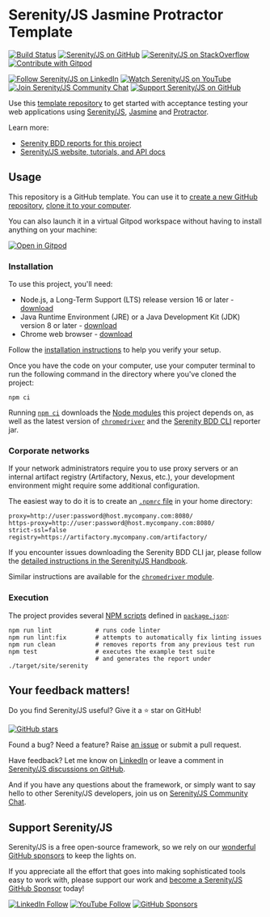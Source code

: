 # Serenity/JS Jasmine Protractor Template

[![Build Status](https://github.com/serenity-js/serenity-js-jasmine-protractor-template/workflows/build/badge.svg)](https://github.com/serenity-js/serenity-js-jasmine-protractor-template/actions)
[![Serenity/JS on GitHub](https://img.shields.io/badge/github-serenity--js-yellow?logo=github)](https://github.com/serenity-js/serenity-js)
[![Serenity/JS on StackOverflow](https://img.shields.io/badge/stackoverflow-serenity--js-important?logo=stackoverflow)](https://stackoverflow.com/questions/tagged/serenity-js)
[![Contribute with Gitpod](https://img.shields.io/badge/Contribute%20with-Gitpod-908a85?logo=gitpod)](https://gitpod.io/from-referrer/)

[![Follow Serenity/JS on LinkedIn](https://img.shields.io/badge/Follow-Serenity%2FJS%20-0077B5?logo=linkedin)](https://www.linkedin.com/company/serenity-js)
[![Watch Serenity/JS on YouTube](https://img.shields.io/badge/Watch-@serenity--js-E62117?logo=youtube)](https://www.youtube.com/@serenity-js)
[![Join Serenity/JS Community Chat](https://img.shields.io/badge/Chat-Serenity%2FJS%20Community-FBD30B?logo=matrix)](https://matrix.to/#/#serenity-js:gitter.im)
[![Support Serenity/JS on GitHub](https://img.shields.io/badge/Support-@serenity--js-703EC8?logo=github)](https://github.com/sponsors/serenity-js)

Use this [template repository](https://help.github.com/en/articles/creating-a-repository-from-a-template)
to get started with acceptance testing your web applications using [Serenity/JS](https://serenity-js.org), [Jasmine](https://jasmine.github.io/) and [Protractor](http://www.protractortest.org/).

Learn more:
- [Serenity BDD reports for this project](https://serenity-js.github.io/serenity-js-jasmine-protractor-template/)
- [Serenity/JS website, tutorials, and API docs](https://serenity-js.org/)

## Usage

This repository is a GitHub template. You can use it to [create a new GitHub repository](https://help.github.com/en/articles/creating-a-repository-from-a-template), [clone it to your computer](https://docs.github.com/en/free-pro-team@latest/github/creating-cloning-and-archiving-repositories/cloning-a-repository).

You can also launch it in a virtual Gitpod workspace without having to install anything on your machine:

[![Open in Gitpod](https://gitpod.io/button/open-in-gitpod.svg)](https://gitpod.io/from-referrer/)

### Installation

To use this project, you'll need:
- Node.js, a Long-Term Support (LTS) release version 16 or later - [download](https://nodejs.org/en/)
- Java Runtime Environment (JRE) or a Java Development Kit (JDK) version 8 or later - [download](https://adoptopenjdk.net/)
- Chrome web browser - [download](https://www.google.co.uk/chrome/)

Follow the [installation instructions](https://serenity-js.org/handbook/about/installation/) to help you verify your setup.

Once you have the code on your computer, use your computer terminal to run the following command in the directory where you've cloned the project:
```
npm ci
```

Running [`npm ci`](https://docs.npmjs.com/cli/v6/commands/npm-ci) downloads the [Node modules](https://docs.npmjs.com/about-packages-and-modules) this project depends on, as well as the latest version of [`chromedriver`](https://www.npmjs.com/package/chromedriver) and the [Serenity BDD CLI](https://github.com/serenity-bdd/serenity-cli) reporter jar.

### Corporate networks

If your network administrators require you to use proxy servers or an internal artifact registry (Artifactory, Nexus, etc.), your development environment might require some additional configuration.

The easiest way to do it is to create an [`.npmrc` file](https://docs.npmjs.com/cli/v6/configuring-npm/npmrc) in your home directory: 

```
proxy=http://user:password@host.mycompany.com:8080/
https-proxy=http://user:password@host.mycompany.com:8080/
strict-ssl=false
registry=https://artifactory.mycompany.com/artifactory/
```

If you encounter issues downloading the Serenity BDD CLI jar, please follow the [detailed instructions in the Serenity/JS Handbook](https://serenity-js.org/modules/serenity-bdd/#downloading-the-serenity-bdd-reporting-cli).

Similar instructions are available for the [`chromedriver` module](https://www.npmjs.com/package/chromedriver).

### Execution

The project provides several [NPM scripts](https://docs.npmjs.com/cli/v6/using-npm/scripts) defined in [`package.json`](package.json):

```
npm run lint            # runs code linter
npm run lint:fix        # attempts to automatically fix linting issues
npm run clean           # removes reports from any previous test run
npm test                # executes the example test suite
                        # and generates the report under ./target/site/serenity
```

## Your feedback matters!

Do you find Serenity/JS useful? Give it a ⭐ star on GitHub!

[![GitHub stars](https://img.shields.io/github/stars/serenity-js/serenity-js)](https://github.com/serenity-js/serenity-js)

Found a bug? Need a feature? Raise [an issue](https://github.com/serenity-js/serenity-js/issues?state=open)
or submit a pull request.

Have feedback? Let me know on [LinkedIn](https://www.linkedin.com/in/janmolak/) or leave a comment in [Serenity/JS discussions on GitHub](/serenity-js/serenity-js/discussions/categories/comments).

And if you have any questions about the framework, or simply want to say hello to other Serenity/JS developers, join us on [Serenity/JS Community Chat](https://matrix.to/#/#serenity-js:gitter.im).

## Support Serenity/JS

Serenity/JS is a free open-source framework, so we rely on our [wonderful GitHub sponsors](https://github.com/sponsors/serenity-js) to keep the lights on.

If you appreciate all the effort that goes into making sophisticated tools easy to work with, please support our work and [become a Serenity/JS GitHub Sponsor](https://github.com/sponsors/serenity-js) today!

[![LinkedIn Follow](https://img.shields.io/badge/Follow%20Serenity%2FJS-0077B5?style=for-the-badge&logo=linkedin&logoColor=white)](https://www.linkedin.com/company/serenity-js)
[![YouTube Follow](https://img.shields.io/badge/Watch%20@serenity&#8212;JS-FA120F?style=for-the-badge&logo=youtube&logoColor=white)](https://www.youtube.com/@serenity-js)
[![GitHub Sponsors](https://img.shields.io/badge/Support%20@serenity%2FJS-703EC8?style=for-the-badge&logo=github&logoColor=white)](https://github.com/sponsors/serenity-js)
